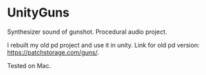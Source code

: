 # UnityGuns

Synthesizer sound of gunshot. Procedural audio project.

I rebuilt my old pd project and use it in unity. Link for old pd version: https://patchstorage.com/guns/.

Tested on Mac.
